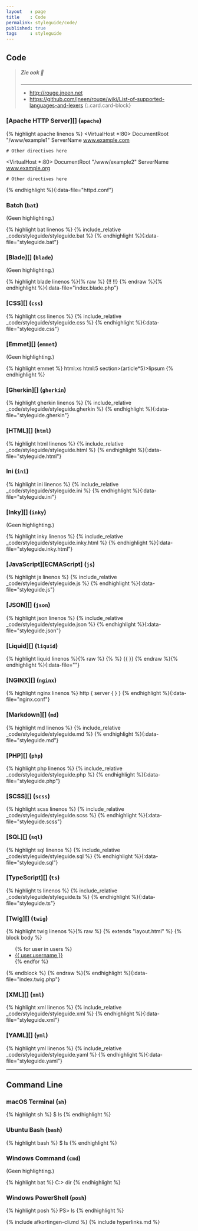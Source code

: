 ```yaml
---
layout   : page
title    : Code
permalink: styleguide/code/
published: true
tags     : styleguide
---
```


Code
----

> ##### Zie ook :book:
> ---
> - <http://rouge.jneen.net>
> - <https://github.com/jneen/rouge/wiki/List-of-supported-languages-and-lexers>
{:.card.card-block}

### [Apache HTTP Server][] (`apache`)

{% highlight apache linenos %}
<VirtualHost *:80>
    DocumentRoot "/www/example1"
    ServerName www.example.com

    # Other directives here
</VirtualHost>

<VirtualHost *:80>
    DocumentRoot "/www/example2"
    ServerName www.example.org

    # Other directives here
</VirtualHost>
{% endhighlight %}{:data-file="httpd.conf"}

### Batch (`bat`)

(Geen highlighting.)

{% highlight bat linenos %}
{% include_relative _code/styleguide/styleguide.bat %}
{% endhighlight %}{:data-file="styleguide.bat"}

### [Blade][] (`blade`)

(Geen highlighting.)

{% highlight blade linenos %}{% raw %}
{!! !!}
{% endraw %}{% endhighlight %}{:data-file="index.blade.php"}

### [CSS][] (`css`)

{% highlight css linenos %}
{% include_relative _code/styleguide/styleguide.css %}
{% endhighlight %}{:data-file="styleguide.css"}

### [Emmet][] (`emmet`)

(Geen highlighting.)

{% highlight emmet %}
html:xs
html:5
section>(article*5)>lipsum
{% endhighlight %}

### [Gherkin][] (`gherkin`)

{% highlight gherkin linenos %}
{% include_relative _code/styleguide/styleguide.gherkin %}
{% endhighlight %}{:data-file="styleguide.gherkin"}

### [HTML][] (`html`)

{% highlight html linenos %}
{% include_relative _code/styleguide/styleguide.html %}
{% endhighlight %}{:data-file="styleguide.html"}

### Ini (`ini`)

{% highlight ini linenos %}
{% include_relative _code/styleguide/styleguide.ini %}
{% endhighlight %}{:data-file="styleguide.ini"}

### [Inky][] (`inky`)

(Geen highlighting.)

{% highlight inky linenos %}
{% include_relative _code/styleguide/styleguide.inky.html %}
{% endhighlight %}{:data-file="styleguide.inky.html"}

### [JavaScript][ECMAScript] (`js`)

{% highlight js linenos %}
{% include_relative _code/styleguide/styleguide.js %}
{% endhighlight %}{:data-file="styleguide.js"}

### [JSON][] (`json`)

{% highlight json linenos %}
{% include_relative _code/styleguide/styleguide.json %}
{% endhighlight %}{:data-file="styleguide.json"}

### [Liquid][] (`liquid`)

{% highlight liquid linenos %}{% raw %}
{% %}
{{ }}
{% endraw %}{% endhighlight %}{:data-file=""}

### [NGINX][] (`nginx`)

{% highlight nginx linenos %}
http {
    server {
    }
}
{% endhighlight %}{:data-file="nginx.conf"}

### [Markdown][] (`md`)

{% highlight md linenos %}
{% include_relative _code/styleguide/styleguide.md %}
{% endhighlight %}{:data-file="styleguide.md"}

### [PHP][] (`php`)

{% highlight php linenos %}
{% include_relative _code/styleguide/styleguide.php %}
{% endhighlight %}{:data-file="styleguide.php"}

### [SCSS][] (`scss`)

{% highlight scss linenos %}
{% include_relative _code/styleguide/styleguide.scss %}
{% endhighlight %}{:data-file="styleguide.scss"}

### [SQL][] (`sql`)

{% highlight sql linenos %}
{% include_relative _code/styleguide/styleguide.sql %}
{% endhighlight %}{:data-file="styleguide.sql"}

### [TypeScript][] (`ts`)

{% highlight ts linenos %}
{% include_relative _code/styleguide/styleguide.ts %}
{% endhighlight %}{:data-file="styleguide.ts"}

### [Twig][] (`twig`)

{% highlight twig linenos %}{% raw %}
{% extends "layout.html" %}
{% block body %}
  <ul>
  {% for user in users %}
    <li><a href="{{ user.url }}">{{ user.username }}</a></li>
  {% endfor %}
  </ul>
{% endblock %}
{% endraw %}{% endhighlight %}{:data-file="index.twig.php"}

### [XML][] (`xml`)

{% highlight xml linenos %}
{% include_relative _code/styleguide/styleguide.xml %}
{% endhighlight %}{:data-file="styleguide.xml"}

### [YAML][] (`yml`)

{% highlight yml linenos %}
{% include_relative _code/styleguide/styleguide.yaml %}
{% endhighlight %}{:data-file="styleguide.yaml"}

---

Command Line
------------

### macOS Terminal (`sh`)

{% highlight sh %}
$ ls
{% endhighlight %}

### Ubuntu Bash (`bash`)

{% highlight bash %}
$ ls
{% endhighlight %}

### Windows Command (`cmd`)

(Geen highlighting.)

{% highlight bat %}
C:\> dir
{% endhighlight %}

### Windows PowerShell (`posh`)

{% highlight posh %}
PS> ls
{% endhighlight %}


{% include afkortingen-cli.md %}
{% include hyperlinks.md %}